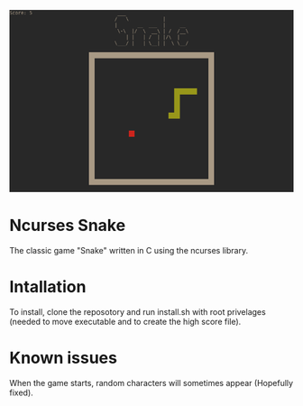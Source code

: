 ![Screenshot](image.png)
# Ncurses Snake

The classic game "Snake" written in C using the ncurses library.

# Intallation

To install, clone the reposotory and run install.sh with root privelages (needed to move executable and to create the high score file).

# Known issues

When the game starts, random characters will sometimes appear (Hopefully fixed).
